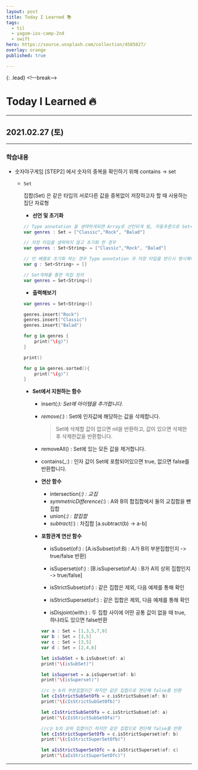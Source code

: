 ```yaml
---
layout: post
title: Today I Learned 📚
tags:
  - til
  - yagom-ios-camp-2nd
  - swift
hero: https://source.unsplash.com/collection/4585827/
overlay: orange
published: true

---
```


{: .lead}
<!–-break-–>

# Today I Learned 🔥

---

## 2021.02.27 (토)

---

### 학습내용

- 숫자야구게임 [STEP2] 에서 숫자의 중복을 확인하기 위해 contains -> set 

  - `Set`

    집합(Set) 은 같은 타입의 서로다른 값을 중복없이 저장하고자 할 때 사용하는 집단 자료형

    - **선언 및 초기화**

    ```swift
    // Type annotation 을 생략하게되면 Array로 선언되게 됨, 자동추론으로 Set<String>으로 선언 및 초기화됨
    var genres : Set = ["Classic","Rock", "Balad"]
    
    // 저장 타입을 생략하지 않고 초기화 한 경우
    var genres : Set<String> = ["Classic","Rock", "Balad"]
    
    // 빈 배열로 초기화 하는 경우 Type annotation 과 저장 타입을 반드시 명시해야한다.
    var g : Set<String> = []
    
    // Set객체를 통한 직접 정의
    var genres = Set<String>()
    
    ```

    - **출력해보기**

    ```swift
    var genres = Set<String>()
    
    genres.insert("Rock")
    genres.insert("Classic")
    genres.insert("Balad")
    
    for g in genres {
        print("\(g)")
    }
    
    print()
    
    for g in genres.sorted(){
        print("\(g)")
    }
    ```

    - **Set에서 지원하는 함수**

      - insert(_:): Set에 아이템을 추가합니다._

      - _remove(_:) : Set에 인자값에 해당하는 값을 삭제합니다.  

        > Set에 삭제할 값이 없으면 nil을 반환하고, 값이 있으면 삭제한 후 삭제한값을 반환합니다.

      - removeAll() : Set에 있는 모든 값을 제거합니다.

      - contains(_:) : 인자 값이 Set에 포함되어있으면 true, 없으면 false를 반환합니다.

      

      - **연산 함수**
        - intersection(_:) : 교집_
        - _symmetricDifference(_:) : A와 B의 합집합에서 둘의 교집합을 뺸 집합
        - union(_:) : 합집합_
        - _subtract(_:) : 차집합 [a.subtract(b) -> a-b]

      

      - **포함관계 연산 함수**

        - isSubset(of:) : [A.isSubset(of:B) : A가 B의 부분집합인지 -> true/false 반환]

        - isSuperset(of:) : [B.isSuperset(of:A) : B가 A의 상위 집합인지 -> true/false]

        - isStrictSubset(of:) : 같은 집합은 제외, 다음 예제를 통해 확인

        - isStrictSuperset(of:) : 같은 집합은 제외, 다음 예제를 통해 확인

        - isDisjoint(with:) : 두 집합 사이에 어떤 공통 값이 없을 때 true, 하나라도 있으면 false반환

          

        ```swift
        var a : Set = [1,3,5,7,9]
        var b : Set = [3,5]
        var c : Set = [3,5]
        var d : Set = [2,4,6]
        
        let isSubSet = b.isSubset(of: a)
        print("\(isSubSet)")
        
        let isSuperset = a.isSuperset(of: b)
        print("\(isSuperset)")
        
        //c 는 b의 부분집합이긴 하지만 같은 집합으로 판단해 false를 반환
        let cIsStrictSubSetOfb = c.isStrictSubset(of: b)
        print("\(cIsStrictSubSetOfb)")
        
        let cIsStrictSubSetOfa = c.isStrictSubset(of: a)
        print("\(cIsStrictSubSetOfa)")
        
        //c는 b의 상위 집합이긴 하지만 같은 집합으로 판단해 false를 반환
        let cIsStrictSuperSetOfb = c.isStrictSuperset(of: b)
        print("\(cIsStrictSuperSetOfb)")
        
        let aIsStrictSuperSetOfc = a.isStrictSuperset(of: c)
        print("\(aIsStrictSuperSetOfc)")
        ```

---

